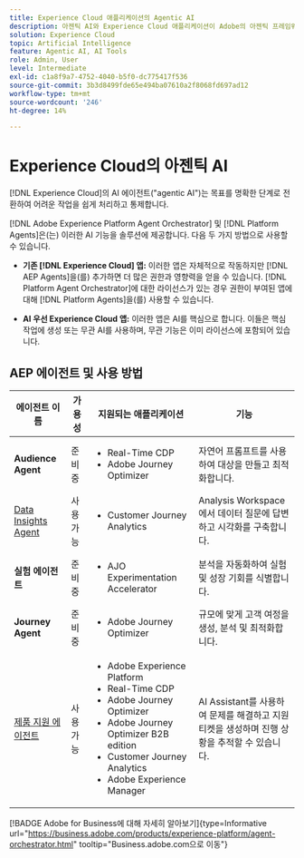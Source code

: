 ```yaml
---
title: Experience Cloud 애플리케이션의 Agentic AI
description: 아젠틱 AI와 Experience Cloud 애플리케이션이 Adobe의 아젠틱 프레임워크를 사용하는 방법에 대해 알아봅니다.
solution: Experience Cloud
topic: Artificial Intelligence
feature: Agentic AI, AI Tools
role: Admin, User
level: Intermediate
exl-id: c1a8f9a7-4752-4040-b5f0-dc775417f536
source-git-commit: 3b3d8499fde65e494ba07610a2f8068fd697ad12
workflow-type: tm+mt
source-wordcount: '246'
ht-degree: 14%

---
```


# Experience Cloud의 아젠틱 AI

[!DNL Experience Cloud]의 AI 에이전트(&quot;agentic AI&quot;)는 목표를 명확한 단계로 전환하여 어려운 작업을 쉽게 처리하고 통제합니다.

[!DNL Adobe Experience Platform Agent Orchestrator] 및 [!DNL Platform Agents]은(는) 이러한 AI 기능을 솔루션에 제공합니다. 다음 두 가지 방법으로 사용할 수 있습니다.

* **기존 [!DNL Experience Cloud] 앱:** 이러한 앱은 자체적으로 작동하지만 [!DNL AEP Agents]을(를) 추가하면 더 많은 권한과 영향력을 얻을 수 있습니다. [!DNL Platform Agent Orchestrator]에 대한 라이선스가 있는 경우 권한이 부여된 앱에 대해 [!DNL Platform Agents]을(를) 사용할 수 있습니다.

* **AI 우선 Experience Cloud 앱:** 이러한 앱은 AI를 핵심으로 합니다. 이들은 핵심 작업에 생성 또는 무관 AI를 사용하며, 무관 기능은 이미 라이선스에 포함되어 있습니다.

## AEP 에이전트 및 사용 방법

| 에이전트 이름 | 가용성 | 지원되는 애플리케이션 | 기능 |
|---|----------|------------|----------|
| **Audience Agent** | 준비 중 | <ul><li>Real-Time CDP</li><li>Adobe Journey Optimizer</li></ul> | 자연어 프롬프트를 사용하여 대상을 만들고 최적화합니다. |
| [Data Insights Agent](https://experienceleague.adobe.com/en/docs/analytics-platform/using/cja-overview/cja-b2c-overview/data-analysis-ai) | 사용 가능 | <ul><li>Customer Journey Analytics</li></ul> | Analysis Workspace에서 데이터 질문에 답변하고 시각화를 구축합니다. |
| **실험 에이전트** | 준비 중 | <ul><li>AJO Experimentation Accelerator</li></ul> | 분석을 자동화하여 실험 및 성장 기회를 식별합니다. |
| **Journey Agent** | 준비 중 | <ul><li>Adobe Journey Optimizer</li></ul> | 규모에 맞게 고객 여정을 생성, 분석 및 최적화합니다. |
| [제품 지원 에이전트](https://experienceleague.adobe.com/en/docs/experience-platform/ai-assistant/new-features/customer-support) | 사용 가능 | <ul><li>Adobe Experience Platform</li><li>Real-Time CDP</li><li>Adobe Journey Optimizer</li><li>Adobe Journey Optimizer B2B edition</li><li>Customer Journey Analytics</li><li>Adobe Experience Manager</li></ul> | AI Assistant를 사용하여 문제를 해결하고 지원 티켓을 생성하며 진행 상황을 추적할 수 있습니다. |

[!BADGE Adobe for Business에 대해 자세히 알아보기]{type=Informative url="https://business.adobe.com/products/experience-platform/agent-orchestrator.html" tooltip="Business.adobe.com으로 이동"}

<!-- 
* [Product Support Agent](https://experienceleague.adobe.com/en/docs/experience-platform/ai-assistant/new-features/customer-support) is a self-serve debugging and troubleshooting capability of [!UICONTROL AI Assistant] that you can use for Experience Platform features and applications. Troubleshoot support issues without leaving your workflows, create customer support tickets, and track case progress using AI Assistant.
* [Data Insights Agent](https://experienceleague.adobe.com/en/docs/analytics-platform/using/cja-overview/cja-b2c-overview/data-analysis-ai) is accessible from the AI Assistant in Customer Journey Analytics. It is a generative AI conversation agent that quickly and efficiently answers questions about your data. It builds relevant visualizations in Analysis Workspace using components from your data view and using your actual data. -->








